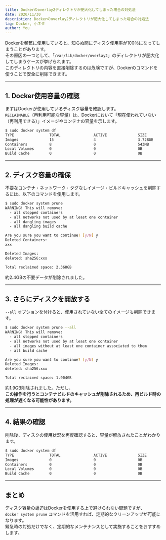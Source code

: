 ```yaml
---
title: Dockerのoverlay2ディレクトリが肥大化してしまった場合の対処法
date: 2020/11/30
description: Dockerのoverlay2ディレクトリが肥大化してしまった場合の対処法
tag: Docker, 小ネタ
author: You
---
```


Dockerを頻繁に使用していると、知らぬ間にディスク使用率が100％になってしまうことがあります。  
その原因の一つとして、「`/var/lib/docker/overlay2`」のディレクトリが肥大化してしまうケースが挙げられます。  
このディレクトリの内容を直接削除するのは危険ですが、Dockerのコマンドを使うことで安全に削除できます。

---

## 1. Docker使用容量の確認

まずはDockerが使用しているディスク容量を確認します。  
`RECLAIMABLE`（再利用可能な容量）は、Dockerにおいて「現在使われていない（再利用できる）」イメージやコンテナの容量を示します。

```bash
$ sudo docker system df
TYPE                TOTAL               ACTIVE              SIZE                RECLAIMABLE
Images              15                  4                   3.728GB             1.904GB (51%)
Containers          8                   0                   543MB               543MB (100%)
Local Volumes       0                   0                   0B                  0B
Build Cache         0                   0                   0B                  0B
```

---

## 2. ディスク容量の確保

不要なコンテナ・ネットワーク・タグなしイメージ・ビルドキャッシュを削除するには、以下のコマンドを使用します。

```bash
$ sudo docker system prune
WARNING! This will remove:
  - all stopped containers
  - all networks not used by at least one container
  - all dangling images
  - all dangling build cache

Are you sure you want to continue? [y/N] y
Deleted Containers:
xxx

Deleted Images:
deleted: sha256:xxx

Total reclaimed space: 2.368GB
```

約2.4GBの不要データが削除されました。

---

## 3. さらにディスクを開放する

`--all` オプションを付けると、使用されていない全てのイメージも削除できます。

```bash
$ sudo docker system prune --all
WARNING! This will remove:
  - all stopped containers
  - all networks not used by at least one container
  - all images without at least one container associated to them
  - all build cache

Are you sure you want to continue? [y/N] y
Deleted Images:
deleted: sha256:xxx

Total reclaimed space: 1.904GB
```

約1.9GB削除されました。ただし、  
**この操作を行うとコンテナビルドのキャッシュが削除されるため、再ビルド時の処理が遅くなる可能性があります。**

---

## 4. 結果の確認

削除後、ディスクの使用状況を再度確認すると、容量が解放されたことがわかります。

```bash
$ sudo docker system df
TYPE                TOTAL               ACTIVE              SIZE                RECLAIMABLE
Images              0                   0                   0B                  0B
Containers          0                   0                   0B                  0B
Local Volumes       0                   0                   0B                  0B
Build Cache         0                   0                   0B                  0B
```

---

## まとめ

ディスク容量の逼迫はDockerを使用する上で避けられない問題ですが、  
`docker system prune` コマンドを活用すれば、定期的なクリーンアップが可能になります。  
緊急時の対処だけでなく、定期的なメンテナンスとして実施することをおすすめします。

